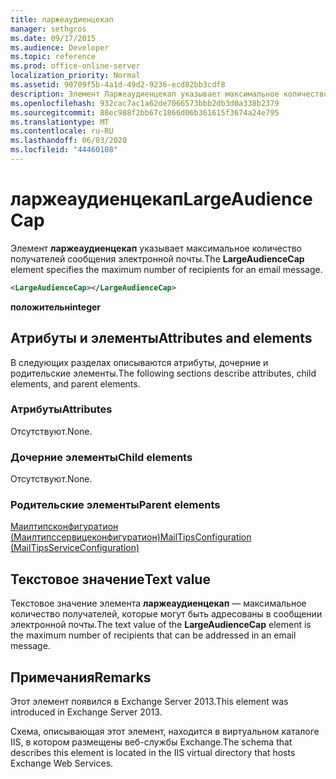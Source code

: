 ```yaml
---
title: ларжеаудиенцекап
manager: sethgros
ms.date: 09/17/2015
ms.audience: Developer
ms.topic: reference
ms.prod: office-online-server
localization_priority: Normal
ms.assetid: 90709f5b-4a1d-49d2-9236-ecd02bb3cdf8
description: Элемент Ларжеаудиенцекап указывает максимальное количество получателей сообщения электронной почты.
ms.openlocfilehash: 932cac7ac1a62de7066573bbb2db3d0a338b2379
ms.sourcegitcommit: 88ec988f2bb67c1866d06b361615f3674a24e795
ms.translationtype: MT
ms.contentlocale: ru-RU
ms.lasthandoff: 06/03/2020
ms.locfileid: "44460108"
---
```

# <a name="largeaudiencecap"></a><span data-ttu-id="3c455-103">ларжеаудиенцекап</span><span class="sxs-lookup"><span data-stu-id="3c455-103">LargeAudienceCap</span></span>

<span data-ttu-id="3c455-104">Элемент **ларжеаудиенцекап** указывает максимальное количество получателей сообщения электронной почты.</span><span class="sxs-lookup"><span data-stu-id="3c455-104">The **LargeAudienceCap** element specifies the maximum number of recipients for an email message.</span></span> 
  
```XML
<LargeAudienceCap></LargeAudienceCap>
```

 <span data-ttu-id="3c455-105">**положительн**</span><span class="sxs-lookup"><span data-stu-id="3c455-105">**integer**</span></span>
## <a name="attributes-and-elements"></a><span data-ttu-id="3c455-106">Атрибуты и элементы</span><span class="sxs-lookup"><span data-stu-id="3c455-106">Attributes and elements</span></span>

<span data-ttu-id="3c455-107">В следующих разделах описываются атрибуты, дочерние и родительские элементы.</span><span class="sxs-lookup"><span data-stu-id="3c455-107">The following sections describe attributes, child elements, and parent elements.</span></span>
  
### <a name="attributes"></a><span data-ttu-id="3c455-108">Атрибуты</span><span class="sxs-lookup"><span data-stu-id="3c455-108">Attributes</span></span>

<span data-ttu-id="3c455-109">Отсутствуют.</span><span class="sxs-lookup"><span data-stu-id="3c455-109">None.</span></span>
  
### <a name="child-elements"></a><span data-ttu-id="3c455-110">Дочерние элементы</span><span class="sxs-lookup"><span data-stu-id="3c455-110">Child elements</span></span>

<span data-ttu-id="3c455-111">Отсутствуют.</span><span class="sxs-lookup"><span data-stu-id="3c455-111">None.</span></span>
  
### <a name="parent-elements"></a><span data-ttu-id="3c455-112">Родительские элементы</span><span class="sxs-lookup"><span data-stu-id="3c455-112">Parent elements</span></span>

[<span data-ttu-id="3c455-113">Маилтипсконфигуратион (Маилтипссервицеконфигуратион)</span><span class="sxs-lookup"><span data-stu-id="3c455-113">MailTipsConfiguration (MailTipsServiceConfiguration)</span></span>](mailtipsconfiguration-mailtipsserviceconfiguration.md)
  
## <a name="text-value"></a><span data-ttu-id="3c455-114">Текстовое значение</span><span class="sxs-lookup"><span data-stu-id="3c455-114">Text value</span></span>

<span data-ttu-id="3c455-115">Текстовое значение элемента **ларжеаудиенцекап** — максимальное количество получателей, которые могут быть адресованы в сообщении электронной почты.</span><span class="sxs-lookup"><span data-stu-id="3c455-115">The text value of the **LargeAudienceCap** element is the maximum number of recipients that can be addressed in an email message.</span></span> 
  
## <a name="remarks"></a><span data-ttu-id="3c455-116">Примечания</span><span class="sxs-lookup"><span data-stu-id="3c455-116">Remarks</span></span>

<span data-ttu-id="3c455-117">Этот элемент появился в Exchange Server 2013.</span><span class="sxs-lookup"><span data-stu-id="3c455-117">This element was introduced in Exchange Server 2013.</span></span>
  
<span data-ttu-id="3c455-118">Схема, описывающая этот элемент, находится в виртуальном каталоге IIS, в котором размещены веб-службы Exchange.</span><span class="sxs-lookup"><span data-stu-id="3c455-118">The schema that describes this element is located in the IIS virtual directory that hosts Exchange Web Services.</span></span>
  

